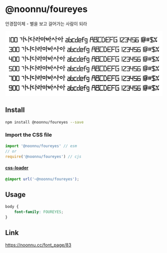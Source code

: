 # @noonnu/foureyes

안경잡이체 - 별을 보고 걸어가는 사람이 되라

![example](./example.png)

## Install

```bash
npm install @noonnu/foureyes --save
```

### Import the CSS file

```js
import '@noonnu/foureyes' // esm
// or
require('@noonnu/foureyes') // cjs
```

#### [css-loader](https://github.com/webpack-contrib/css-loader)

```css
@import url('~@noonnu/foureyes');
```

## Usage

```css
body {
    font-family: FOUREYES;
}
```

## Link

https://noonnu.cc/font_page/83
